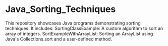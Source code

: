 # Java_Sorting_Techniques
This repository showcases Java programs demonstrating sorting techniques. It includes:  SortingClassExample: A custom algorithm to sort an array of integers. SortExampleWithArrayList: Sorting an ArrayList using Java's Collections.sort and a user-defined method.

